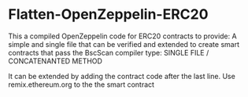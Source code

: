 # Flatten-OpenZeppelin-ERC20

This a compiled OpenZeppelin code for ERC20 contracts to provide:
A simple and single file that can be verified and extended to create smart contracts that pass the BscScan 
compiler type: SINGLE FILE / CONCATENANTED METHOD

It can be extended by adding the contract code after the last line.
Use remix.ethereum.org to the the smart contract
